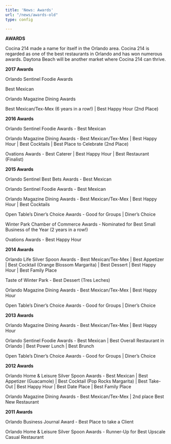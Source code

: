 ```yaml
---
title: 'News: Awards'
url: "/news/awards-old"
type: config

---
```

**AWARDS**

Cocina 214 made a name for itself in the Orlando area. Cocina 214 is regarded as one of the best restaurants in Orlando and has won numerous awards. Daytona Beach will be another market where Cocina 214 can thrive.

**2017 Awards**

Orlando Sentinel Foodie Awards

Best Mexican

Orlando Magazine Dining Awards

Best Mexican/Tex-Mex  (6 years in a row!)  | Best Happy Hour (2nd Place)

**2016 Awards**

Orlando Sentinel Foodie Awards - Best Mexican

Orlando Magazine Dining Awards - Best Mexican/Tex-Mex   | Best Happy Hour | Best Cocktails | Best Place to Celebrate (2nd Place)

Ovations Awards - Best Caterer | Best Happy Hour | Best Restaurant (Finalist)

**2015 Awards**

Orlando Sentinel Best Bets Awards - Best Mexican

Orlando Sentinel Foodie Awards - Best Mexican

Orlando Magazine Dining Awards - Best Mexican/Tex-Mex   |  Best Happy Hour | Best Cocktails

Open Table’s Diner’s Choice Awards - Good for Groups | Diner’s Choice

Winter Park Chamber of Commerce Awards - Nominated for Best Small Business of the Year (2 years in a row!)

Ovations Awards - Best Happy Hour

**2014 Awards**

Orlando Life Silver Spoon Awards - Best Mexican/Tex-Mex | Best Appetizer | Best Cocktail (Orange Blossom Margarita) | Best Dessert | Best Happy Hour | Best Family Place

Taste of Winter Park - Best Dessert (Tres Leches)

Orlando Magazine Dining Awards - Best Mexican/Tex-Mex   |  Best Happy Hour

Open Table’s Diner’s Choice Awards - Good for Groups | Diner’s Choice

**2013 Awards**

Orlando Magazine Dining Awards - Best Mexican/Tex-Mex   |  Best Happy Hour

Orlando Sentinel Foodie Awards - Best Mexican | Best Overall Restaurant in Orlando |  Best Power Lunch | Best Brunch

Open Table’s Diner’s Choice Awards - Good for Groups | Diner’s Choice

**2012 Awards**

Orlando Home & Leisure Silver Spoon Awards - Best Mexican | Best Appetizer (Guacamole) | Best Cocktail (Pop Rocks Margarita) | Best Take-Out | Best Happy Hour | Best Date Place | Best Family Place

Orlando Magazine Dining Awards - Best Mexican/Tex-Mex | 2nd place Best New Restaurant

**2011 Awards**

Orlando Business Journal Award - Best Place to take a Client

Orlando Home & Leisure Silver Spoon Awards - Runner-Up for Best Upscale Casual Restaurant